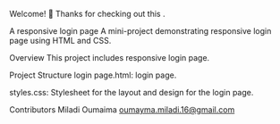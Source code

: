 Welcome! 👋
Thanks for checking out this .

A responsive login page
A mini-project demonstrating responsive login page using HTML and CSS.

Overview
This project includes  responsive login page.

Project Structure
login page.html: login page.

styles.css: Stylesheet for the layout and design for the login page.

Contributors
Miladi Oumaima oumayma.miladi.16@gmail.com
